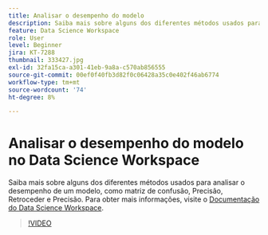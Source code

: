 ```yaml
---
title: Analisar o desempenho do modelo
description: Saiba mais sobre alguns dos diferentes métodos usados para analisar o desempenho de um modelo, como matriz de confusão, Precisão, Retroceder e Precisão.
feature: Data Science Workspace
role: User
level: Beginner
jira: KT-7288
thumbnail: 333427.jpg
exl-id: 32fa15ca-a301-41eb-9a8a-c570ab856555
source-git-commit: 00ef0f40fb3d82f0c06428a35c0e402f46ab6774
workflow-type: tm+mt
source-wordcount: '74'
ht-degree: 8%

---
```


# Analisar o desempenho do modelo no Data Science Workspace

Saiba mais sobre alguns dos diferentes métodos usados para analisar o desempenho de um modelo, como matriz de confusão, Precisão, Retroceder e Precisão. Para obter mais informações, visite o [Documentação do Data Science Workspace](https://experienceleague.adobe.com/docs/experience-platform/data-science-workspace/home.html?lang=pt-BR).

>[!VIDEO](https://video.tv.adobe.com/v/333427)
